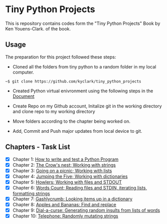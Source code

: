 # Tiny Python Projects 

This is repository contains codes form the "Tiny Python Projects" Book by Ken Youens-Clark. of the book.

## Usage
The preparation for this project followed these steps:
* Cloned all the folders from tiny python to a random folder in my local computer. 
```
~$ git clone https://github.com/kyclark/tiny_python_projects
```

* Created Python virtual enivronment using the following steps in the [Document](https://docs.google.com/document/d/118bybLwmGcan9jxvQIyRvc_lvA2MYEqjIl0eCb_OmRU/edit?usp=sharing)

* Create Repo on my Github account, Initalize git in the working directory and clone repo to my working directory

* Move folders according to the chapter being worked on. 

* Add, Commit and Push major updates from local device to git. 



## Chapters - Task List
- [x] Chapter 1: [How to write and test a Python Program](https://github.com/toyinolape/tiny_python_projects/tree/master/01_hello)
- [x] Chapter 2: [The Crow's nest; Working with strings](https://github.com/toyinolape/tiny_python_projects/tree/master/02_crowsnest)
- [x] Chapter 3: [Going on a picnic; Working with lists](https://github.com/toyinolape/tiny_python_projects/tree/master/03_picnic)
- [x] Chapter 4: [Jumping the Five; Working with dictionaries](https://github.com/toyinolape/tiny_python_projects/tree/master/04_jump_the_five)
- [x] Chapter 5: [Howlers; Working with files and STDOUT](https://github.com/toyinolape/tiny_python_projects/tree/master/05_howler)
- [x] Chapter 6: [Words Count; Reading files and STDIN, iterating lists, formatting strings](https://github.com/toyinolape/tiny_python_projects/tree/master/06_wc)
- [x] Chapter 7: [Gashlycrumb: Looking items up in a dictionary](https://github.com/toyinolape/tiny_python_projects/tree/master/07_gashlycrumb)
- [x] Chapter 8: [Apples and Bananas: Find and replace](https://github.com/toyinolape/tiny_python_projects/tree/master/08_apples_and_bananas)
- [x] Chapter 9: [Dial-a-curse: Generating random insults from lists of words](https://github.com/toyinolape/tiny_python_projects/tree/master/09_abuse)
- [x] Chapter 10: [Telephone: Randomly mutating strings](https://github.com/toyinolape/tiny_python_projects/tree/master/10_telephone)